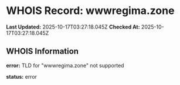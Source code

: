 # WHOIS Record: wwwregima.zone

**Last Updated:** 2025-10-17T03:27:18.045Z
**Checked At:** 2025-10-17T03:27:18.045Z

## WHOIS Information

**error:** TLD for "wwwregima.zone" not supported

**status:** error

